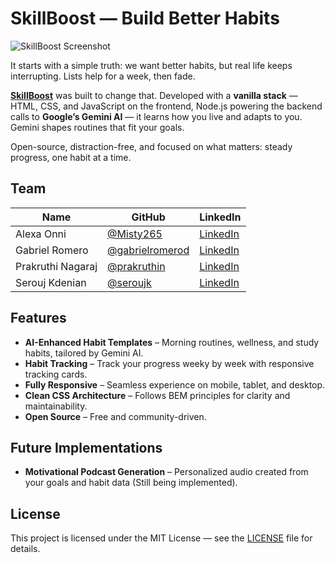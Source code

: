 # SkillBoost — Build Better Habits

![SkillBoost Screenshot](https://i.imgur.com/oNfCrBP.png)

It starts with a simple truth: we want better habits, but real life keeps interrupting. Lists help for a week, then fade.

**[SkillBoost](https://seroujk.github.io/SkillBoost---Better-Habits/)** was built to change that. Developed with a **vanilla stack** — HTML, CSS, and JavaScript on the frontend, Node.js powering the backend calls to **Google’s Gemini AI** — it learns how you live and adapts to you. Gemini shapes routines that fit your goals.

Open-source, distraction-free, and focused on what matters: steady progress, one habit at a time.

## Team

| Name              | GitHub                                               | LinkedIn                                                             |
| ----------------- | ---------------------------------------------------- | -------------------------------------------------------------------- |
| Alexa Onni        | [@Misty265](https://github.com/Misty265)             | [LinkedIn](https://www.linkedin.com/in/alexa-onni-a266a22a2/)        |
| Gabriel Romero    | [@gabrielromerod](https://github.com/gabrielromerod) | [LinkedIn](https://www.linkedin.com/in/gabriel-eduardo-romero-diez/) |
| Prakruthi Nagaraj | [@prakruthin](https://github.com/prakruthin)         | [LinkedIn](https://www.linkedin.com/in/prakruthi-nagaraj/)           |
| Serouj Kdenian    | [@seroujk](https://github.com/seroujk)               | [LinkedIn](https://www.linkedin.com/in/seroujk/)                     |

## Features

- **AI-Enhanced Habit Templates** – Morning routines, wellness, and study habits, tailored by Gemini AI.
- **Habit Tracking** – Track your progress weeky by week with responsive tracking cards.
- **Fully Responsive** – Seamless experience on mobile, tablet, and desktop.
- **Clean CSS Architecture** – Follows BEM principles for clarity and maintainability.
- **Open Source** – Free and community-driven.

## Future Implementations

- **Motivational Podcast Generation** – Personalized audio created from your goals and habit data (Still being implemented).

## License

This project is licensed under the MIT License — see the [LICENSE](LICENSE) file for details.

